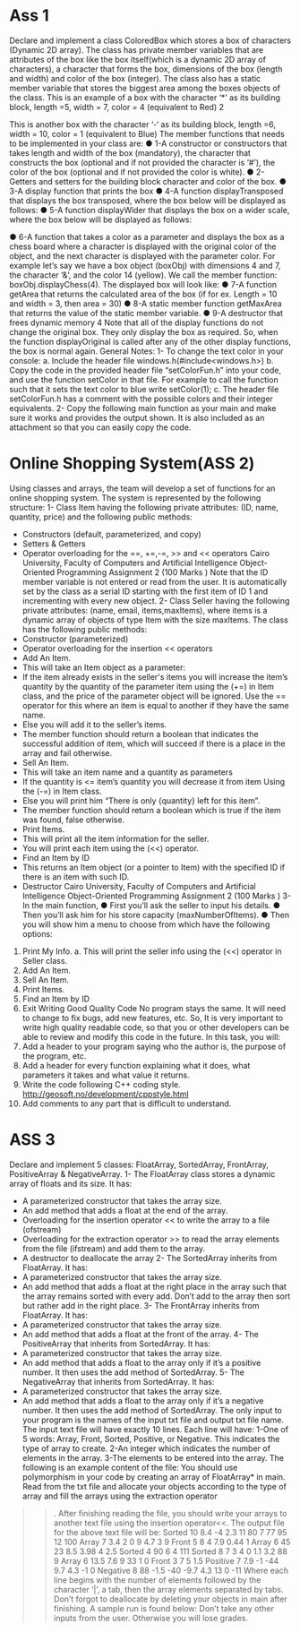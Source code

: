 # Ass 1
Declare and implement a class ColoredBox which stores a box of
characters (Dynamic 2D array).
The class has private member variables that are attributes of
the box like the box itself(which is a dynamic 2D array of
characters), a character that forms the box, dimensions of the
box (length and width) and color of the box (integer). The class
also has a static member variable that stores the biggest area
among the boxes objects of the class.
This is an example of a box with the character ‘*’ as its building
block, length =5, width = 7, color = 4 (equivalent to Red)
2

This is another box with the character ‘-‘ as its building block,
length =6, width = 10, color = 1 (equivalent to Blue)
The member functions that needs to be implemented in your
class are:
● 1-A constructor or constructors that takes length and width
of the box (mandatory), the character that constructs the
box (optional and if not provided the character is ‘#’), the
color of the box (optional and if not provided the color is
white).
● 2-Getters and setters for the building block character and
color of the box.
● 3-A display function that prints the box
● 4-A function displayTransposed that displays the box
transposed, where the box below will be displayed as
follows:
● 5-A function displayWider that displays the box on a wider
scale, where the box below will be displayed as follows:

● 6-A function that takes a color as a parameter and displays
the box as a chess board where a character is displayed
with the original color of the object, and the next
character is displayed with the parameter color. For
example let’s say we have a box object (boxObj) with
dimensions 4 and 7, the character ‘&’, and the color 14
(yellow). We call the member function:
boxObj.displayChess(4). The displayed box will look like:
● 7-A function getArea that returns the calculated area of the
box (if for ex. Length = 10 and width = 3, then area = 30)
● 8-A static member function getMaxArea that returns the
value of the static member variable.
● 9-A destructor that frees dynamic memory
4
Note that all of the display functions do not change the original
box. They only display the box as required. So, when the
function displayOriginal is called after any of the other display
functions, the box is normal again.
General Notes:
1- To change the text color in your console:
a. Include the header file windows.h(#include<windows.h>)
b. Copy the code in the provided header file
“setColorFun.h” into your code, and use the function
setColor in that file. For example to call the function
such that it sets the text color to blue write setColor(1);
c. The header file setColorFun.h has a comment with the
possible colors and their integer equivalents.
2- Copy the following main function as your main and make sure
it works and provides the output shown. It is also included as
an attachment so that you can easily copy the code.

# Online Shopping System(ASS 2)
Using classes and arrays, the team will develop a set of functions for an online
shopping system. The system is represented by the following structure:
1- Class Item having the following private attributes: (ID, name, quantity, price) and
the following public methods:
- Constructors (default, parameterized, and copy)
- Setters & Getters
- Operator overloading for the ==, +=,-=, >> and << operators
Cairo University, Faculty of
Computers and Artificial Intelligence
Object-Oriented Programming
Assignment 2 (100 Marks )
Note that the ID member variable is not entered or read from the user. It is
automatically set by the class as a serial ID starting with the first item of ID 1 and
incrementing with every new object.
2- Class Seller having the following private attributes: (name, email, items,maxItems),
where items is a dynamic array of objects of type Item with the size maxItems. The
class has the following public methods:
- Constructor (parameterized)
- Operator overloading for the insertion << operators
- Add An Item.
- This will take an Item object as a parameter:
- If the item already exists in the seller's items you will increase the item’s
quantity by the quantity of the parameter item using the (+=) in Item class,
and the price of the parameter object will be ignored. Use the == operator
for this where an item is equal to another if they have the same name.
- Else you will add it to the seller’s items.
- The member function should return a boolean that indicates the successful
addition of item, which will succeed if there is a place in the array and fail
otherwise.
- Sell An Item.
- This will take an item name and a quantity as parameters
- If the quantity is <= item’s quantity you will decrease it from item Using
the (-=) in Item class.
- Else you will print him “There is only {quantity} left for this item”.
- The member function should return a boolean which is true if the item was
found, false otherwise.
- Print Items.
- This will print all the item information for the seller.
- You will print each item using the (<<) operator.
- Find an Item by ID
- This returns an Item object (or a pointer to Item) with the specified ID if
there is an item with such ID.
- Destructor
Cairo University, Faculty of
Computers and Artificial Intelligence
Object-Oriented Programming
Assignment 2 (100 Marks )
3- In the main function,
● First you’ll ask the seller to input his details.
● Then you’ll ask him for his store capacity (maxNumberOfItems).
● Then you will show him a menu to choose from which have the following
options:
1. Print My Info.
a. This will print the seller info using the (<<) operator in Seller class.
2. Add An Item.
3. Sell An Item.
4. Print Items.
5. Find an Item by ID
6. Exit
Writing Good Quality Code
No program stays the same. It will need to change to fix bugs, add new features, etc.
So,
It is very important to write high quality readable code, so that you or other developers
can be able to review and modify this code in the future. In this task, you will:
1. Add a header to your program saying who the author is, the purpose of the
program, etc.
2. Add a header for every function explaining what it does, what parameters it
takes
and what value it returns.
3. Write the code following C++ coding style.
http://geosoft.no/development/cppstyle.html
4. Add comments to any part that is difficult to understand.

# ASS 3
Declare and implement 5 classes: FloatArray, SortedArray,
FrontArray, PositiveArray & NegativeArray.
1- The FloatArray class stores a dynamic array of floats and its
size. It has:
- A parameterized constructor that takes the array size.
- An add method that adds a float at the end of the array.
- Overloading for the insertion operator << to write the array to a
file (ofstream)
- Overloading for the extraction operator >> to read the array
elements from the file (ifstream) and add them to the array.
- A destructor to deallocate the array
2- The SortedArray inherits from FloatArray. It has:
- A parameterized constructor that takes the array size.
- An add method that adds a float at the right place in the array
such that the array remains sorted with every add. Don’t add to
the array then sort but rather add in the right place.
3- The FrontArray inherits from FloatArray. It has:
- A parameterized constructor that takes the array size.
- An add method that adds a float at the front of the array.
4- The PositiveArray that inherits from SortedArray. It has:
- A parameterized constructor that takes the array size.
- An add method that adds a float to the array only if it’s a
positive number. It then uses the add method of SortedArray.
5- The NegativeArray that inherits from SortedArray. It has:
- A parameterized constructor that takes the array size.
- An add method that adds a float to the array only if it’s a
negative number. It then uses the add method of SortedArray.
The only input to your program is the names of the input txt file
and output txt file name. The input text file will have exactly
10 lines. Each line will have:
1-One of 5 words: Array, Front, Sorted, Positive, or Negative.
This indicates the type of array to create.
2-An integer which indicates the number of elements in the
array.
3-The elements to be entered into the array.
The following is an example content of the file:
You should use polymorphism in your code by creating an array
of FloatArray* in main.
Read from the txt file and allocate your objects according to the
type of array and fill the arrays using the extraction operator
>>.
After finishing reading the file, you should write your arrays to
another text file using the insertion operator<<.
The output file for the above text file will be:
Sorted 10 8.4 -4 2.3 11 80 7 77 95 12 100
Array 7 3.4 2 0 9 4.7 3 9
Front 5 8 4 7.9 0.44 1
Array 6 45 23 8.5 3.98 4 2.5
Sorted 4 90 6 4 111
Sorted 8 7 3 4 0 1.1 3.2 88 9
Array 6 13.5 7.6 9 33 1 0
Front 3 7 5 1.5
Positive 7 7.9 -1 -44 9.7 4.3 -1 0
Negative 8 88 -1.5 -40 -9.7 4.3 13 0 -11
Where each line begins with the number of elements followed
by the character ‘|’, a tab, then the array elements separated
by tabs.
Don’t forgot to deallocate by deleting your objects in main after
finishing.
A sample run is found below:
Don’t take any other inputs from the user. Otherwise you will
lose grades.
